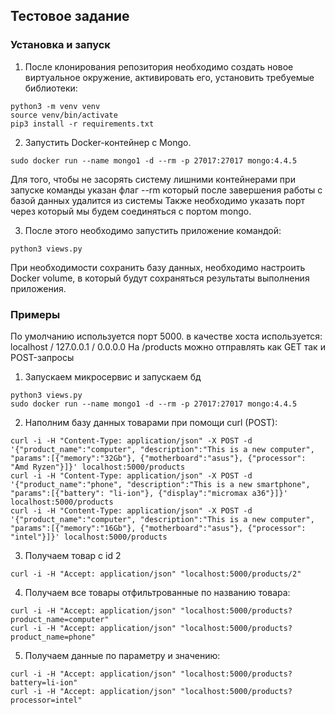 ## Тестовое задание

### Установка и запуск

1. После клонирования репозитория необходимо создать новое виртуальное окружение, активировать его, установить требуемые библиотеки:
```
python3 -m venv venv
source venv/bin/activate
pip3 install -r requirements.txt 
```
2. Запустить Docker-контейнер с Mongo. 
```
sudo docker run --name mongo1 -d --rm -p 27017:27017 mongo:4.4.5
```
Для того, чтобы не засорять систему лишними контейнерами при запуске команды указан флаг --rm который после завершения работы с базой данных удалится из системы
Также необходимо указать порт через который мы будем соединяться с портом mongo.

3. После этого необходимо запустить приложение командой:
```
python3 views.py
```
При необходимости сохранить базу данных, необходимо настроить Docker volume, в который будут сохраняться результаты выполнения приложения.

### Примеры

По умолчанию используется порт 5000. в качестве хоста используется:
localhost / 127.0.0.1 / 0.0.0.0
На /products можно отправлять как GET так и POST-запросы

1. Запускаем микросервис и запускаем бд
```
python3 views.py
sudo docker run --name mongo1 -d --rm -p 27017:27017 mongo:4.4.5
```
2. Наполним базу данных товарами при помощи curl (POST):
```
curl -i -H "Content-Type: application/json" -X POST -d '{"product_name":"computer", "description":"This is a new computer", "params":[{"memory":"32Gb"}, {"motherboard":"asus"}, {"processor": "Amd Ryzen"}]}' localhost:5000/products
curl -i -H "Content-Type: application/json" -X POST -d '{"product_name":"phone", "description":"This is a new smartphone", "params":[{"battery": "li-ion"}, {"display":"micromax a36"}]}' localhost:5000/products
curl -i -H "Content-Type: application/json" -X POST -d '{"product_name":"computer", "description":"This is a new computer", "params":[{"memory":"16Gb"}, {"motherboard":"asus"}, {"processor": "intel"}]}' localhost:5000/products
```
3. Получаем товар с id 2
```
curl -i -H "Accept: application/json" "localhost:5000/products/2"
```

4. Получаем все товары отфильтрованные по названию товара:
```
curl -i -H "Accept: application/json" "localhost:5000/products?product_name=computer"
curl -i -H "Accept: application/json" "localhost:5000/products?product_name=phone"
```

5. Получаем данные по параметру и значению:
```
curl -i -H "Accept: application/json" "localhost:5000/products?battery=li-ion"
curl -i -H "Accept: application/json" "localhost:5000/products?processor=intel"
```
